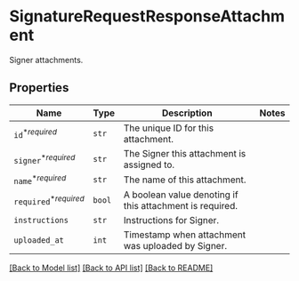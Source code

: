 # SignatureRequestResponseAttachment

Signer attachments.

## Properties
Name | Type | Description | Notes
------------ | ------------- | ------------- | -------------
| `id`<sup>*_required_</sup> | ```str``` |  The unique ID for this attachment.  |  |
| `signer`<sup>*_required_</sup> | ```str``` |  The Signer this attachment is assigned to.  |  |
| `name`<sup>*_required_</sup> | ```str``` |  The name of this attachment.  |  |
| `required`<sup>*_required_</sup> | ```bool``` |  A boolean value denoting if this attachment is required.  |  |
| `instructions` | ```str``` |  Instructions for Signer.  |  |
| `uploaded_at` | ```int``` |  Timestamp when attachment was uploaded by Signer.  |  |

[[Back to Model list]](../README.md#documentation-for-models) [[Back to API list]](../README.md#documentation-for-api-endpoints) [[Back to README]](../README.md)


